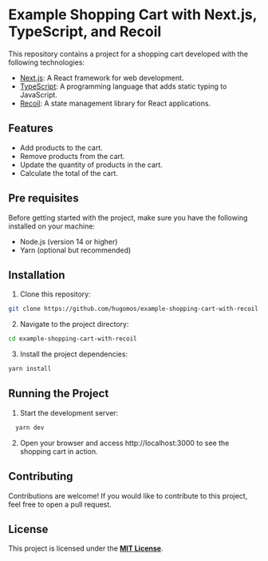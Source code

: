 # Example Shopping Cart with Next.js, TypeScript, and Recoil

This repository contains a project for a shopping cart developed with the following technologies:

- [Next.js](https://nextjs.org/): A React framework for web development.
- [TypeScript](https://www.typescriptlang.org/): A programming language that adds static typing to JavaScript.
- [Recoil](https://recoiljs.org/): A state management library for React applications.

## Features

- Add products to the cart.
- Remove products from the cart.
- Update the quantity of products in the cart.
- Calculate the total of the cart.

## Pre requisites

Before getting started with the project, make sure you have the following installed on your machine:

- Node.js (version 14 or higher)
- Yarn (optional but recommended)

## Installation

1. Clone this repository:

  ```bash
  git clone https://github.com/hugomos/example-shopping-cart-with-recoil.git
  ```

2. Navigate to the project directory:

  ```bash
  cd example-shopping-cart-with-recoil
  ```

3. Install the project dependencies:

  ```bash
  yarn install
  ```

## Running the Project

1. Start the development server:

  ```bash
    yarn dev
  ```

2. Open your browser and access http://localhost:3000 to see the shopping cart in action.

## Contributing
Contributions are welcome! If you would like to contribute to this project, feel free to open a pull request.

## License
This project is licensed under the **[MIT License](/LICENCE.md)**.